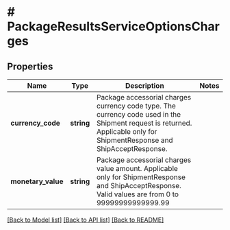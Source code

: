 # # PackageResultsServiceOptionsCharges

## Properties

Name | Type | Description | Notes
------------ | ------------- | ------------- | -------------
**currency_code** | **string** | Package accessorial charges currency code type. The currency code used in the Shipment request is returned.   Applicable only for ShipmentResponse and ShipAcceptResponse. |
**monetary_value** | **string** | Package accessorial charges value amount.   Applicable only for ShipmentResponse and ShipAcceptResponse. Valid values are from 0 to 99999999999999.99 |

[[Back to Model list]](../../README.md#models) [[Back to API list]](../../README.md#endpoints) [[Back to README]](../../README.md)
